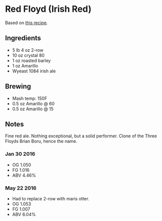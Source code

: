 # Red Floyd (Irish Red)

Based on [this recipe](http://www.craftedpours.com/homebrew-recipe/three-floyds-brian-boru-irish-style-red-ale-clone-homebrew-recipe).

## Ingredients

* 5 lb 4 oz 2-row
* 10 oz crystal 80
* 1 oz roasted barley
* 1 oz Amarillo
* Wyeast 1084 irish ale

## Brewing

* Mash temp: 150F
* 0.5 oz Amarillo @ 60
* 0.5 oz Amarillo @ 15

## Notes

Fine red ale. Nothing exceptional, but a solid performer.
Clone of the Three Floyds Brian Boru, hence the name.

### Jan 30 2016
* OG 1.050
* FG 1.016
* ABV 4.46%

### May 22 2016
* Had to replace 2-row with maris otter.
* OG 1.053
* FG 1.007
* ABV 6.04%
